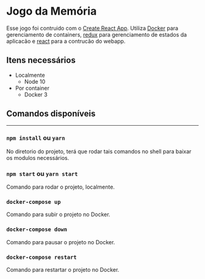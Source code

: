 # Jogo da Memória

Esse jogo foi contruido com o [Create React App](https://github.com/facebook/create-react-app).
Utiliza [Docker](https://www.docker.com) para gerenciamento de containers, [redux](https://github.com/reduxjs/react-redux) para gerenciamento de estados da aplicacão e [react](https://reactjs.org) para a contrucão do webapp.

## Itens necessários

- Localmente
  - Node 10
- Por container
  - Docker 3

## Comandos disponíveis

---

### `npm install` ou `yarn`

No diretorio do projeto, terá que rodar tais comandos no shell para baixar os modulos necessários.

### `npm start` ou `yarn start`

Comando para rodar o projeto, localmente.

### `docker-compose up`

Comando para subir o projeto no Docker.

### `docker-compose down`

Comando para pausar o projeto no Docker.

### `docker-compose restart`

Comando para restartar o projeto no Docker.
